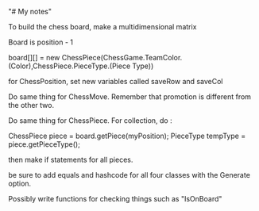 "# My notes" 

To build the chess board, make a multidimensional matrix

Board is position - 1

board[][] = new ChessPiece(ChessGame.TeamColor.(Color),ChessPiece.PieceType.(Piece Type))

for ChessPosition, set new variables called saveRow and saveCol

Do same thing for ChessMove. Remember that promotion is different from the other two.

Do same thing for ChessPiece. For collection, do : 

ChessPiece piece = board.getPiece(myPosition);
PieceType tempType = piece.getPieceType();

then make if statements for all pieces.

be sure to add equals and hashcode for all four classes with the Generate option.


Possibly write functions for checking things such as "IsOnBoard"
